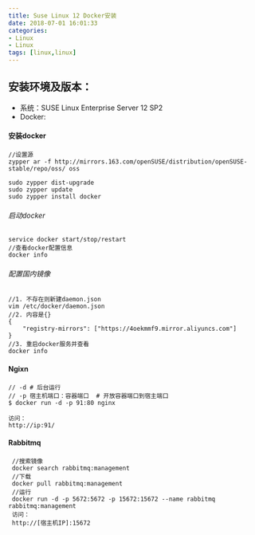 ```yaml
---
title: Suse Linux 12 Docker安装
date: 2018-07-01 16:01:33
categories: 
- Linux 
- Linux
tags: [linux,linux]
---
```


<meta name="referrer" content="no-referrer" />


## 安装环境及版本：
- 系统：SUSE Linux Enterprise Server 12 SP2
- Docker: 

#### 安装docker

```
//设置源
zypper ar -f http://mirrors.163.com/openSUSE/distribution/openSUSE-stable/repo/oss/ oss

sudo zypper dist-upgrade
sudo zypper update
sudo zypper install docker
```

###### 启动docker

```
service docker start/stop/restart
//查看docker配置信息
docker info
```

###### 配置国内镜像

```shell
//1. 不存在则新建daemon.json
vim /etc/docker/daemon.json
//2. 内容是{}
{
	"registry-mirrors": ["https://4oekmmf9.mirror.aliyuncs.com"]
}
//3. 重启docker服务并查看
docker info
```

#### Ngixn

```
// -d # 后台运行
// -p 宿主机端口：容器端口  # 开放容器端口到宿主端口
$ docker run -d -p 91:80 nginx

访问：
http://ip:91/
```

#### Rabbitmq

```
 //搜索镜像
 docker search rabbitmq:management
 //下载
 docker pull rabbitmq:management
 //运行
 docker run -d -p 5672:5672 -p 15672:15672 --name rabbitmq rabbitmq:management
 访问：
 http://[宿主机IP]:15672
```

